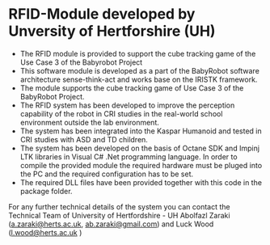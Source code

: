 # RFID-Module developed by Unversity of Hertforshire (UH)
- The RFID module is provided to support the cube tracking game of the Use Case 3 of the Babyrobot Project
- This software module is developed as a part of the BabyRobot software architecture sense-think-act and works base on the IRISTK framework.
- The module supports the cube tracking game of Use Case 3 of the BabyRobot Project.
- The RFID system has been developed to improve the perception capability of the robot in CRI studies in the real-world school environment outside the lab environment.
- The system has been integrated into the Kaspar Humanoid and tested in CRI studies with ASD and TD children.
- The system has been developed on the basis of Octane SDK and Impinj LTK libraries in Visual C# .Net programming language. In order to      compile the provided module the required hardware must be pluged into the PC and the required configuration has to be set. 
- The required DLL files have been provided together with this code in the package folder.


For any further technical details of the system you can contact the Technical Team of University of Hertfordshire - UH
Abolfazl Zaraki (a.zaraki@herts.ac.uk, ab.zaraki@gmail.com) and Luck Wood (l.wood@herts.ac.uk )
